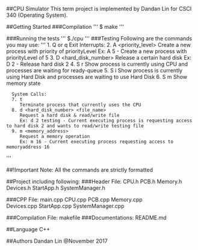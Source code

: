 ##CPU Simulator
   This term project is implemented by Dandan Lin for CSCI 340 (Operating System).

##Getting Started
###Compilation
   '''
   $ make
   '''

###Running the tests
   '''
   $./cpu
   '''
###Testing
   Following are the commands you may use:
   '''
      1. Q or q
         Exit
      Interrupts:
      2. A <priority_level>
         Create a new process with priority of priorityLevel
         Ex: A 5 - Create a new process with priorityLevel of 5
      3. D <hard_disk_number>
         Release a certain hard disk
         Ex: D 2 - Release hard disk 2
      4. S r
         Show process is currently using CPU and processes are waiting for ready-queue
      5. S i
         Show process is currently using Hard Disk and processes are waiting to use Hard Disk
      6. S m
         Show memory state

      System Calls:
      7. t
         Terminate process that currently uses the CPU
      8. d <hard_disk_number> <file_name>
         Request a hard disk & read/write file
         Ex: d 2 testing - Current executing process is requesting access to hard disk 2 and wants to read/write testing file
      9. m <memory_address>
         Request a memory operation
         Ex: m 16 - Current executing process requesting access to memoryaddress 16
   '''

##!Important
   Note: All the commands are strictly formatted
   
##Project including following:
###Header File:
   CPU.h
   PCB.h
   Memory.h
   Devices.h
   StartApp.h
   SystemManager.h

###CPP File:
   main.cpp
   CPU.cpp
   PCB.cpp
   Memory.cpp  
   Devices.cpp
   StartApp.cpp
   SystemManager.cpp

###Compilation File:
   makefile
###Documentations:
   README.md

##Language
   C++

##Authors
   Dandan Lin @November 2017
